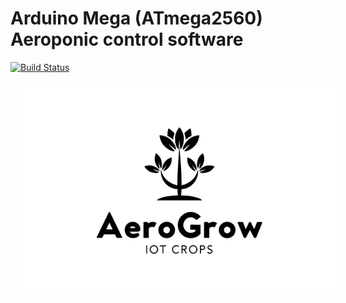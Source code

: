 # Arduino Mega (ATmega2560) Aeroponic control software

[![Build Status](https://travis-ci.org/DoYourFood/AeroGrow.svg?branch=master)](https://travis-ci.org/DoYourFood/AeroGrow)

<img src="https://github.com/DoYourFood/AeroGrow/raw/master/logo.png"
     alt="As of release 0.0.600 "
     style="float: left; margin-right: 10px; margin-bottom: 10px;margin-left:20px"
/>
